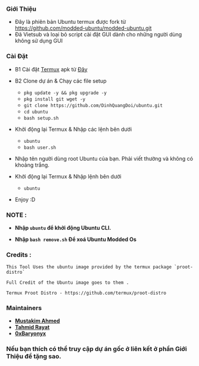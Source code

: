 ### Giới Thiệu 

- Đây là phiên bản Ubuntu termux được fork từ https://github.com/modded-ubuntu/modded-ubuntu.git
- Đã Vietsub và loại bỏ script cài đặt GUI dành cho những người dùng không sử dụng GUI
### Cài Đặt 
- B1 Cài đặt [Termux](https://termux.com) apk từ [Đây](https://f-droid.org/repo/com.termux_118.apk)
- B2 Clone dự án & Chạy các file setup

  - `pkg update -y && pkg upgrade -y`
  - `pkg install git wget -y`
  - `git clone https://github.com/DinhQuangDoi/ubuntu.git`
  - `cd ubuntu`
  - `bash setup.sh`

- Khởi động lại Termux & Nhập các lệnh bên dưới

   - `ubuntu`
   - `bash user.sh`

- Nhập tên người dùng root Ubuntu của bạn. Phải viết thường và không có khoảng trắng.

- Khởi động lại Termux & Nhập lệnh bên dưới

   - `ubuntu` 
- Enjoy :D

### NOTE :

- **Nhập `ubuntu` để khởi động Ubuntu CLI.**

- **Nhập `bash remove.sh` Để xoá Ubuntu Modded Os**


### Credits : 

```
This Tool Uses the ubuntu image provided by the termux package `proot-distro` 

Full Credit of the Ubuntu image goes to them .

Termux Proot Distro - https://github.com/termux/proot-distro
```

### Maintainers

- [**Mustakim Ahmed**](https://github.com/BDhackers009)
- [**Tahmid Rayat**](https://github.com/htr-tech)
- [**0xBaryonyx**](https://github.com/Mahfuz-THBD)


### Nếu bạn thích có thể truy cập dự án gốc ở liên kết ở phần Giới Thiệu để tặng sao.

